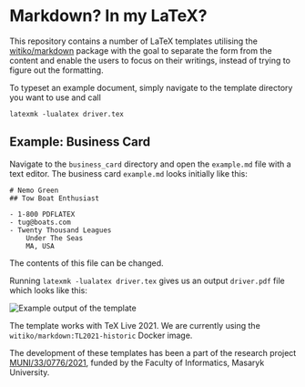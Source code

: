 # Markdown? In my LaTeX?
This repository contains a number of LaTeX templates utilising the [witiko/markdown](https://github.com/witiko/markdown) package with the goal to separate the form from the content and enable the users to focus on their writings, instead of trying to figure out the formatting.

To typeset an example document, simply navigate to the template directory you want to use and call

`latexmk -lualatex driver.tex`

## Example: Business Card
Navigate to the `business_card` directory and open the `example.md` file with a text editor. The business card `example.md` looks initially like this:

```
# Nemo Green
## Tow Boat Enthusiast

- 1-800 PDFLATEX
- tug@boats.com
- Twenty Thousand Leagues  
    Under The Seas  
    MA, USA  
```
The contents of this file can be changed.

Running `latexmk -lualatex driver.tex` gives us an output `driver.pdf` file which looks like this:

![Example output of the template](https://github.com/xvrabcov/md-templates/releases/download/latest/business_card-output.png)

The template works with TeX Live 2021. We are currently using the `witiko/markdown:TL2021-historic` Docker image.


The development of these templates has been a part of the research project [MUNI/33/0776/2021](https://www.muni.cz/en/research/projects/62168), funded by the Faculty of Informatics, Masaryk University.
